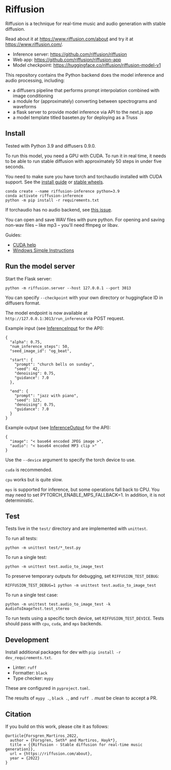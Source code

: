 # Riffusion

Riffusion is a technique for real-time music and audio generation with stable diffusion.

Read about it at https://www.riffusion.com/about and try it at https://www.riffusion.com/.

* Inference server: https://github.com/riffusion/riffusion
* Web app: https://github.com/riffusion/riffusion-app
* Model checkpoint: https://huggingface.co/riffusion/riffusion-model-v1

This repository contains the Python backend does the model inference and audio processing, including:

 * a diffusers pipeline that performs prompt interpolation combined with image conditioning
 * a module for (approximately) converting between spectrograms and waveforms
 * a flask server to provide model inference via API to the next.js app
 * a model template titled baseten.py for deploying as a Truss


## Install

Tested with Python 3.9 and diffusers 0.9.0.

To run this model, you need a GPU with CUDA. To run it in real time, it needs to be able to run stable diffusion with approximately 50 steps in under five seconds.

You need to make sure you have torch and torchaudio installed with CUDA support. See the [install guide](https://pytorch.org/get-started/locally/) or [stable wheels](https://download.pytorch.org/whl/torch_stable.html).

```
conda create --name riffusion-inference python=3.9
conda activate riffusion-inference
python -m pip install -r requirements.txt
```

If torchaudio has no audio backend, see [this issue](https://github.com/riffusion/riffusion/issues/12).

You can open and save WAV files with pure python. For opening and saving non-wav files – like mp3 – you'll need ffmpeg or libav.

Guides:
* [CUDA help](https://github.com/riffusion/riffusion/issues/3)
* [Windows Simple Instructions](https://www.reddit.com/r/riffusion/comments/zrubc9/installation_guide_for_riffusion_app_inference/)

## Run the model server
Start the Flask server:
```
python -m riffusion.server --host 127.0.0.1 --port 3013
```

You can specify `--checkpoint` with your own directory or huggingface ID in diffusers format.

The model endpoint is now available at `http://127.0.0.1:3013/run_inference` via POST request.

Example input (see [InferenceInput](https://github.com/hmartiro/riffusion-inference/blob/main/riffusion/datatypes.py#L28) for the API):
```
{
  "alpha": 0.75,
  "num_inference_steps": 50,
  "seed_image_id": "og_beat",

  "start": {
    "prompt": "church bells on sunday",
    "seed": 42,
    "denoising": 0.75,
    "guidance": 7.0
  },

  "end": {
    "prompt": "jazz with piano",
    "seed": 123,
    "denoising": 0.75,
    "guidance": 7.0
  }
}
```

Example output (see [InferenceOutput](https://github.com/hmartiro/riffusion-inference/blob/main/riffusion/datatypes.py#L54) for the API):
```
{
  "image": "< base64 encoded JPEG image >",
  "audio": "< base64 encoded MP3 clip >"
}
```

Use the `--device` argument to specify the torch device to use.

`cuda` is recommended.

`cpu` works but is quite slow.

`mps` is supported for inference, but some operations fall back to CPU. You may need to set
PYTORCH_ENABLE_MPS_FALLBACK=1. In addition, it is not deterministic.

## Test
Tests live in the `test/` directory and are implemented with `unittest`.

To run all tests:
```
python -m unittest test/*_test.py
```

To run a single test:
```
python -m unittest test.audio_to_image_test
```

To preserve temporary outputs for debugging, set `RIFFUSION_TEST_DEBUG`:
```
RIFFUSION_TEST_DEBUG=1 python -m unittest test.audio_to_image_test
```

To run a single test case:
```
python -m unittest test.audio_to_image_test -k AudioToImageTest.test_stereo
```

To run tests using a specific torch device, set `RIFFUSION_TEST_DEVICE`. Tests should pass with
`cpu`, `cuda`, and `mps` backends.

## Development
Install additional packages for dev with `pip install -r dev_requirements.txt`.

* Linter: `ruff`
* Formatter: `black`
* Type checker: `mypy`

These are configured in `pyproject.toml`.

The results of `mypy .`, `black .`, and `ruff .` *must* be clean to accept a PR.

## Citation

If you build on this work, please cite it as follows:

```
@article{Forsgren_Martiros_2022,
  author = {Forsgren, Seth* and Martiros, Hayk*},
  title = {{Riffusion - Stable diffusion for real-time music generation}},
  url = {https://riffusion.com/about},
  year = {2022}
}
```
